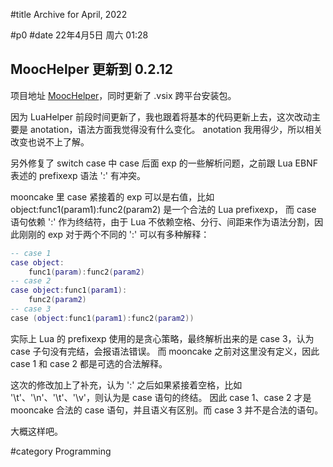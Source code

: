 #title Archive for April, 2022

#p0
#date 22年4月5日 周六 01:28

## MoocHelper 更新到 0.2.12

项目地址 [MoocHelper](https://github.com/lalawue/MoocHelper)，同时更新了 .vsix 跨平台安装包。

因为 LuaHelper 前段时间更新了，我也跟着将基本的代码更新上去，这次改动主要是 anotation，语法方面我觉得没有什么变化。
anotation 我用得少，所以相关改变也说不上了解。

另外修复了 switch case 中 case 后面 exp 的一些解析问题，之前跟 Lua EBNF 表述的 prefixexp 语法 ':' 有冲突。

mooncake 里 case 紧接着的 exp 可以是右值，比如 object:func1(param1):func2(param2) 是一个合法的 Lua prefixexp，
而 case 语句依赖 ':' 作为终结符，由于 Lua 不依赖空格、分行、间距来作为语法分割，因此刚刚的 exp 对于两个不同的 ':' 可以有多种解释：

```lua
-- case 1
case object:
    func1(param):func2(param2)
-- case 2
case object:func1(param1):
    func2(param2)
-- case 3
case (object:func1(param1):func2(param2))
```

实际上 Lua 的 prefixexp 使用的是贪心策略，最终解析出来的是 case 3，认为 case 子句没有完结，会报语法错误。
而 mooncake 之前对这里没有定义，因此 case 1 和 case 2 都是可选的合法解释。

这次的修改加上了补充，认为 ':' 之后如果紧接着空格，比如 '\t'、'\n'、'\t'、'\v'，则认为是 case 语句的终结。
因此 case 1、case 2 才是 mooncake 合法的 case 语句，并且语义有区别。而 case 3 并不是合法的语句。

大概这样吧。

#category Programming